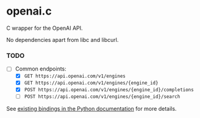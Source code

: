 # openai.c

C wrapper for the OpenAI API.

No dependencies apart from libc and libcurl.

### TODO

 - [ ] Common endpoints:
   - [x] `GET https://api.openai.com/v1/engines`
   - [x] `GET https://api.openai.com/v1/engines/{engine_id}`
   - [x] `POST https://api.openai.com/v1/engines/{engine_id}/completions`
   - [ ] `POST https://api.openai.com/v1/engines/{engine_id}/search`

See [existing bindings in the Python documentation](https://beta.openai.com/docs/api-reference/introduction?lang=python)
for more details.